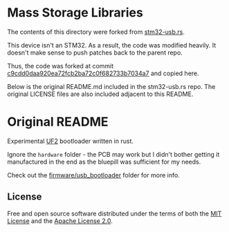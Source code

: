 # Mass Storage Libraries

The contents of this directory were forked from [stm32-usb.rs](https://github.com/stm32-rs/stm32-usbd).

This device isn't an STM32. As a result, the code was modified heavily. It doesn't make sense to push patches back to the parent repo.

Thus, the code was forked at commit [c9cdd0daa920ea72fcb2ba72c0f682733b7034a7](https://github.com/stm32-rs/stm32-usbd/commit/c9cdd0daa920ea72fcb2ba72c0f682733b7034a7) and copied here.

Below is the original README.md included in the stm32-usb.rs repo. The original LICENSE files are also included adjacent to this README.

# Original README

Experimental [UF2](https://github.com/microsoft/uf2) bootloader written in rust.

Ignore the `hardware` folder - the PCB may work but I didn't bother getting it manufactured in the end as the bluepill was sufficient for my needs.

Check out the [firmware/usb_bootloader](firmware/usb_bootloader) folder for more info.

## License

Free and open source software distributed under the terms of both the [MIT License][lm] and the [Apache License 2.0][la].

[lm]: LICENSE-MIT
[la]: LICENSE-APACHE